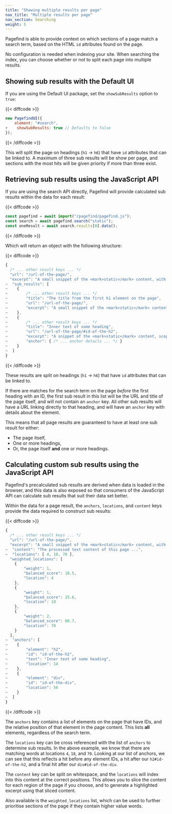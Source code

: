 ```yaml
---
title: "Showing multiple results per page"
nav_title: "Multiple results per page"
nav_section: Searching
weight: 5
---
```


Pagefind is able to provide context on which sections of a page match a search term, based on the HTML `id` attributes found on the page.

No configuration is needed when indexing your site. When searching the index, you can choose whether or not to split each page into multiple results.

## Showing sub results with the Default UI

If you are using the Default UI package, set the `showSubResults` option to `true`:

{{< diffcode >}}
```javascript
new PagefindUI({
    element: "#search",
+    showSubResults: true // Defaults to false
});
```
{{< /diffcode >}}

This will split the page on headings (`h1` → `h6`) that have `id` attributes that can be linked to.
A maximum of three sub results will be show per page, and sections with the most hits will be given priority if more than three exist.

## Retrieving sub results using the JavaScript API

If you are using the search API directly, Pagefind will provide calculated sub results within the data for each result:

{{< diffcode >}}
```js
const pagefind = await import("/pagefind/pagefind.js");
const search = await pagefind.search("static");
const oneResult = await search.results[0].data();
```
{{< /diffcode >}}

Which will return an object with the following structure:

{{< diffcode >}}
```js
{
  /* ... other result keys ... */
  "url": "/url-of-the-page/",
  "excerpt": "A small snippet of the <mark>static</mark> content, with the search term(s) highlighted in &lt;mark&gt; elements.",
~  "sub_results": [
~    {
~        /* ... other result keys ... */
~        "title": "The title from the first h1 element on the page",
~        "url": "/url-of-the-page/",
~        "excerpt": "A small snippet of the <mark>static</mark> content, with the search term(s) highlighted in &lt;mark&gt; elements"
~    },
~    {
~        /* ... other result keys ... */
~        "title": "Inner text of some heading",
~        "url": "/url-of-the-page/#id-of-the-h2",
~        "excerpt": "A snippet of the <mark>static</mark> content, scoped between this anchor and the next one",
~        "anchor": { /* ... anchor details ... */ }
~    }
~  ]
}
```
{{< /diffcode >}}

These results are split on headings (`h1` → `h6`) that have `id` attributes that can be linked to.

If there are matches for the search term on the page _before_ the first heading with an ID, the first sub result in this list will be the URL and title of the page itself, and will not contain an `anchor` key. All other sub results will have a URL linking directly to that heading, and will have an `anchor` key with details about the element.

This means that all page results are guaranteed to have at least one sub result for either:
- The page itself,
- One or more headings,
- Or, the page itself **and** one or more headings.

## Calculating custom sub results using the JavaScript API

Pagefind's precalculated sub results are derived when data is loaded in the browser, and this data is also exposed so that consumers of the JavaScript API can calculate sub results that suit their data set better.

Within the data for a page result, the `anchors`, `locations`, and `content` keys provide the data required to construct sub results:

{{< diffcode >}}
```js
{
  /* ... other result keys ... */
  "url": "/url-of-the-page/",
  "excerpt": "A small snippet of the <mark>static</mark> content, with the search term(s) highlighted in &lt;mark&gt; elements.",
~  "content": "The processed text content of this page ...",
~  "locations": [ 4, 18, 70 ],
  "weighted_locations": [
    {
        "weight": 1,
        "balanced_score": 10.5,
        "location": 4
    },
    {
        "weight": 1,
        "balanced_score": 25.6,
        "location": 18
    },
    {
        "weight": 2,
        "balanced_score": 60.7,
        "location": 70
    }
  ],
~  "anchors": [
~    {
~        "element": "h2",
~        "id": "id-of-the-h2",
~        "text": "Inner text of some heading",
~        "location": 14
~    },
~    {
~        "element": "div",
~        "id": "id-of-the-div",
~        "location": 56
~    }
~  ]
}
```
{{< /diffcode >}}

The `anchors` key contains a list of elements on the page that have IDs, and the relative position of that element in the page content. This lists **all** elements, regardless of the search term.

The `locations` key can be cross referenced with the list of `anchors` to determine sub results. In the above example, we know that there are matching words at locations `4`, `18`, and `70`. Looking at our list of anchors, we can see that this reflects a hit before any element IDs, a hit after our `h2#id-of-the-h2`, and a final hit after our `div#id-of-the-div`.

The `content` key can be split on whitespace, and the `locations` will index into this content at the correct positions. This allows you to slice the content for each region of the page if you choose, and to generate a highlighted excerpt using that sliced content.

Also available is the `weighted_locations` list, which can be used to further prioritise sections of the page if they contain higher value words.
